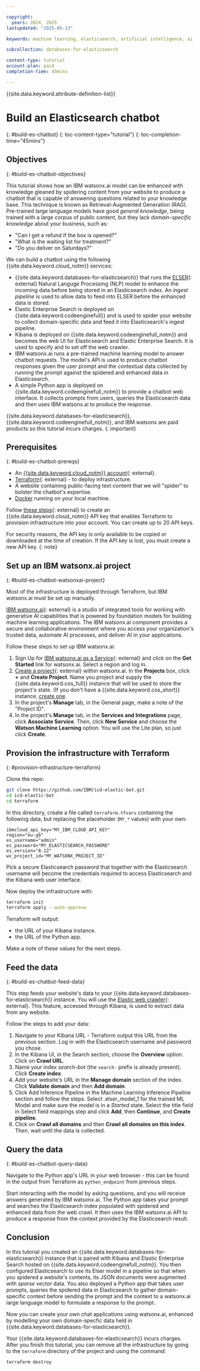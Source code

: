 ```yaml
---

copyright:
  years: 2024, 2025
lastupdated: "2025-05-13"

keywords: machine learning, elasticsearch, artificial intelligence, ai, model, vector search, bot

subcollection: databases-for-elasticsearch

content-type: tutorial
account-plan: paid
completion-time: 45mins

---
```


{{site.data.keyword.attribute-definition-list}}

# Build an Elasticsearch chatbot
{: #build-es-chatbot}
{: toc-content-type="tutorial"}
{: toc-completion-time="45mins"}

## Objectives
{: #build-es-chatbot-objectives}

This tutorial shows how an IBM watsonx.ai model can be enhanced with knowledge gleaned by spidering content from your website to produce a chatbot that is capable of answering questions related to your knowledge base. This technique is known as Retrieval-Augmented Generation (RAG). Pre-trained large language models have good _general knowledge_, being trained with a large corpus of public content, but they lack _domain-specific knowledge_ about your business, such as:

- "Can I get a refund if the box is opened?"
- "What is the waiting list for treatment?"
- "Do you deliver on Saturdays?" 

We can build a chatbot using the following {{site.data.keyword.cloud_notm}} services:

- {{site.data.keyword.databases-for-elasticsearch}} that runs the [ELSER](https://www.elastic.co/guide/en/machine-learning/current/ml-nlp-elser.html){: external} Natural Languge Processing (NLP) model to enhance the incoming data before being stored in an Elasticsearch index. An _ingest pipeline_ is used to allow data to feed into ELSER before the enhanced data is stored.
- Elastic Enterprise Search is deployed on {{site.data.keyword.codeenginefull}} and is used to spider your website to collect domain-specific data and feed it into Elasticsearch's ingest pipeline.
- Kibana is deployed on {{site.data.keyword.codeenginefull_notm}} and becomes the web UI for Elasticsearch and Elastic Enterprise Search. It is used to specify and to set off the web crawler.
- IBM watsonx.ai runs a pre-trained machine learning model to answer chatbot requests. The model's API is used to produce chatbot responses given the user prompt and the contextual data collected by running the prompt against the spidered and enhanced data in Elasticsearch.
- A simple Python app is deployed on {{site.data.keyword.codeenginefull_notm}} to provide a chatbot web interface. It collects prompts from users, queries the Elasticsearch data and then uses IBM watsonx.ai to produce the response.

{{site.data.keyword.databases-for-elasticsearch}}, {{site.data.keyword.codeenginefull_notm}}, and IBM watsonx are paid products so this tutorial incurs charges.
{: important}

## Prerequisites
{: #build-es-chatbot-prereqs}

- An [{{site.data.keyword.cloud_notm}} account](https://cloud.ibm.com/registration){: external}.
- [Terraform](https://www.terraform.io/){: external} - to deploy infrastructure.
- A website containing public-facing text content that we will "spider" to bolster the chatbot's expertise.
- [Docker](https://www.docker.com/products/docker-desktop/) running on your local machine.

Follow [these steps](/docs/account?topic=account-userapikey&interface=ui#create_user_key){: external} to create an {{site.data.keyword.cloud_notm}} API key that enables Terraform to provision infrastructure into your account. You can create up to 20 API keys.

For security reasons, the API key is only available to be copied or downloaded at the time of creation. If the API key is lost, you must create a new API key.
{: note}

## Set up an IBM watsonx.ai project
{: #build-es-chatbot-watsonxai-project}

Most of the infrastructure is deployed through Terraform, but IBM watsonx.ai must be set up manually.

[IBM watsonx.ai](https://www.ibm.com/products/watsonx-ai){: external} is a studio of integrated tools for working with generative AI capabilities that is powered by foundation models for building machine learning applications. The IBM watsonx.ai component provides a secure and collaborative environment where you access your organization's trusted data, automate AI processes, and deliver AI in your applications.

Follow these steps to set up IBM watsonx.ai:

1. Sign Up for [IBM watsonx.ai as a Service](https://cloud.ibm.com/watsonx/overview){: external} and click on the **Get Started** link for watsonx.ai. Select a region and log in.
2. [Create a project](https://dataplatform.cloud.ibm.com/projects/new-project?context=wx){: external} within watsonx.ai. In the **Projects** box, click **+** and **Create Project**. Name you project and supply the {{site.data.keyword.cos_full}} instance that will be used to store the project's state. (If you don't have a  {{site.data.keyword.cos_short}} instance, [create one](https://cloud.ibm.com/objectstorage/create).
3. In the project's **Manage** tab, in the General page, make a note of the "Project ID".
4. In the project's **Manage** tab, in the **Services and Integrations** page, click **Associate Service**. Then, click **New Service** and choose the **Watson Machine Learning** option. You will use the Lite plan, so just click **Create**. 

## Provision the infrastructure with Terraform
{: #provision-infrastructure-terraform}

Clone the repo:

```sh
git clone https://github.com/IBM/icd-elastic-bot.git
cd icd-elastic-bot
cd terraform
```

In this directory, create a file called `terraform.tfvars` containing the following data, but replacing the placeholder (`MY_*` values) with your own:

```
ibmcloud_api_key="MY_IBM_CLOUD_API_KEY"
region="eu-gb"
es_username="admin"
es_password="MY_ELASTICSEARCH_PASSWORD"
es_version="8.12"
wx_project_id="MY_WATSONX_PROJECT_ID"
```

Pick a secure Elasticsearch password that together with the Elasticsearch username will become the credentials required to access Elasticsearch and the Kibana web user interface.

Now deploy the infrastructure with:

```sh
terraform init
terraform apply --auto-approve
```

Terraform will output:

- the URL of your Kibana instance.
- the URL of the Python app.

Make a note of these values for the next steps.

## Feed the data
{: #build-es-chatbot-feed-data}

This step feeds your website's data to your {{site.data.keyword.databases-for-elasticsearch}} instance. You will use the [Elastic web crawler](https://www.elastic.co/guide/en/enterprise-search/current/crawler-private-network-cloud.html){: external}. This feature, accessed through Kibana, is used to extract data from any website.

Follow the steps to add your data:

1. Navigate to your Kibana URL - Terraform output this URL from the previous section. Log in with the Elasticsearch username and password you chose.
2. In the Kibana UI, in the Search section, choose the **Overview** option. Click on **Crawl URL**.
3. Name your index *search-bot* (the `search-` prefix is already present). Click **Create index**.
4. Add your website's URL in the **Manage domain** section of the index. Click **Validate domain** and then **Add domain**.
5. Click Add Inference Pipeline in the Machine Learning Inference Pipeline section and follow the steps. Select .elser_model_1 for the trained ML Model and make sure the model is in a *Started* state. Select the title field in Select field mappings step and click **Add**, then **Continue**, and **Create pipeline**.
5. Click on **Crawl all domains** and then **Crawl all domains on this index**. Then, wait until the data is collected.

## Query the data
{: #build-es-chatbot-query-data}

Navigate to the Python app's URL in your web browser - this can be found in the output from Terraform as `python_endpoint` from previous steps.

Start interacting with the model by asking questions, and you will receive answers generated by IBM watsonx.ai. The Python app takes your prompt and searches the Elasticsearch index populated with spidered and enhanced data from the web crawl. It then uses the IBM watsonx.ai API to produce a response from the context provided by the Elasticsearch result.

## Conclusion

In this tutorial you created an {{site.data.keyword.databases-for-elasticsearch}} instance that is paired with Kibana and Elastic Enterprise Search hosted on {{site.data.keyword.codeenginefull_notm}}. You then configured Elasticsearch to use its Elser model in a pipeline so that when you spidered a website's contents, its JSON documents were augmented with _sparse vector_ data. You also deployed a Python app that takes user prompts, queries the spidered data in Elasticsearch to gather domain-specific context before sending the prompt and the context to a watsonx.ai large language model to formulate a response to the prompt.

Now you can create your own chat applications using watsonx.ai, enhanced by modelling your own domain-specfic data held in {{site.data.keyword.databases-for-elasticsearch}}.

Your {{site.data.keyword.databases-for-elasticsearch}} incurs charges. After you finish this tutorial, you can remove all the infrastructure by going to the `terraform` directory of the project and using the command:

```sh
terraform destroy
```
